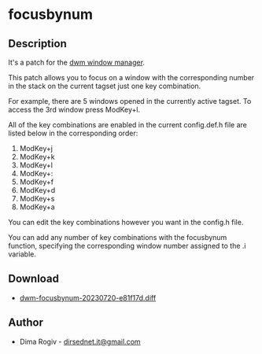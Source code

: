 focusbynum
==========

Description
-----------
It's a patch for the [dwm window manager](dwm.suckless.org).

This patch allows you to focus on a window with the corresponding number
in the stack on the current tagset just one key combination.

For example, there are 5 windows opened in the currently active tagset.
To access the 3rd window press ModKey+l.

All of the key combinations are enabled in the current config.def.h file
are listed below in the corresponding order:
1. ModKey+j 
2. ModKey+k
3. ModKey+l
4. ModKey+:
5. ModKey+f
6. ModKey+d
7. ModKey+s
8. ModKey+a

You can edit the key combinations however you want in the config.h file.

You can add any number of key combinations with the focusbynum function,
specifying the corresponding window number assigned to the .i variable.

Download
--------
* [dwm-focusbynum-20230720-e81f17d.diff](dwm-focusbynum-20230720-e81f17d.diff)

Author
------
* Dima Rogiv - <dirsednet.it@gmail.com>
